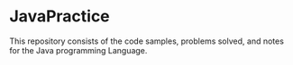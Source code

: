 # JavaPractice
This repository consists of the code samples, problems solved, and notes for the Java programming Language.
